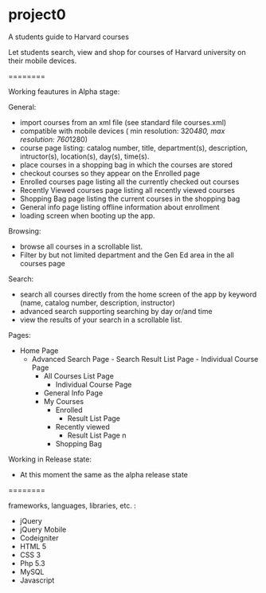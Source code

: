 project0
========

A students guide to Harvard courses

Let students search, view and shop for courses of Harvard university on their mobile devices. 

========

Working feautures in Alpha stage:


General:
- import courses from an xml file (see standard file courses.xml)
- compatible with mobile devices ( min resolution: 320*480, max resolution: 760*1280)
- course page listing: catalog number, title, department(s), description, intructor(s), location(s), day(s), time(s). 
- place courses in a shopping bag in which the courses are stored 
- checkout courses so they appear on the Enrolled page 
- Enrolled courses page listing all the currently checked out courses
- Recently Viewed courses page listing all recently viewed courses
- Shopping Bag page listing the current courses in the shopping bag 
- General info page listing offline information about enrollment
- loading screen when booting up the app. 

Browsing:
- browse all courses in a scrollable list.
- Filter by but not limited department and the Gen Ed area in the all courses page

Search:
- search all courses directly from the home screen of the app by keyword (name, catalog number, description, instructor)
- advanced search supporting searching by day or/and time
- view the results of your search in a scrollable list.

Pages:
- Home Page
  - Advanced Search Page
		- Search Result List Page 
			- Individual Course Page
	- All Courses List Page
		- Individual Course Page
	- General Info Page
	- My Courses
		- Enrolled
			- Result List Page 
		- Recently viewed
			- Result List Page n
		- Shopping Bag
	

Working in Release state:
- At this moment the same as the alpha release state

========

frameworks, languages, libraries, etc. :
- jQuery
- jQuery Mobile
- Codeigniter 
- HTML 5
- CSS 3
- Php 5.3
- MySQL
- Javascript

